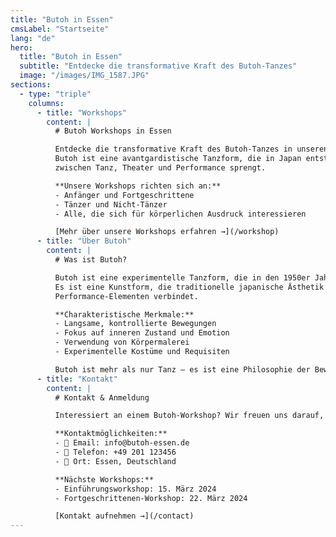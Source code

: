 ```yaml
---
title: "Butoh in Essen"
cmsLabel: "Startseite"
lang: "de"
hero:
  title: "Butoh in Essen"
  subtitle: "Entdecke die transformative Kraft des Butoh-Tanzes"
  image: "/images/IMG_1587.JPG"
sections:
  - type: "triple"
    columns:
      - title: "Workshops"
        content: |
          # Butoh Workshops in Essen

          Entdecke die transformative Kraft des Butoh-Tanzes in unseren regelmäßigen Workshops. 
          Butoh ist eine avantgardistische Tanzform, die in Japan entstanden ist und die Grenzen 
          zwischen Tanz, Theater und Performance sprengt.

          **Unsere Workshops richten sich an:**
          - Anfänger und Fortgeschrittene
          - Tänzer und Nicht-Tänzer
          - Alle, die sich für körperlichen Ausdruck interessieren

          [Mehr über unsere Workshops erfahren →](/workshop)
      - title: "Über Butoh"
        content: |
          # Was ist Butoh?

          Butoh ist eine experimentelle Tanzform, die in den 1950er Jahren in Japan entstanden ist. 
          Es ist eine Kunstform, die traditionelle japanische Ästhetik mit modernen 
          Performance-Elementen verbindet.

          **Charakteristische Merkmale:**
          - Langsame, kontrollierte Bewegungen
          - Fokus auf inneren Zustand und Emotion
          - Verwendung von Körpermalerei
          - Experimentelle Kostüme und Requisiten

          Butoh ist mehr als nur Tanz – es ist eine Philosophie der Bewegung und des Seins.
      - title: "Kontakt"
        content: |
          # Kontakt & Anmeldung

          Interessiert an einem Butoh-Workshop? Wir freuen uns darauf, von dir zu hören!

          **Kontaktmöglichkeiten:**
          - 📧 Email: info@butoh-essen.de
          - 📱 Telefon: +49 201 123456
          - 📍 Ort: Essen, Deutschland

          **Nächste Workshops:**
          - Einführungsworkshop: 15. März 2024
          - Fortgeschrittenen-Workshop: 22. März 2024

          [Kontakt aufnehmen →](/contact)
---
```

